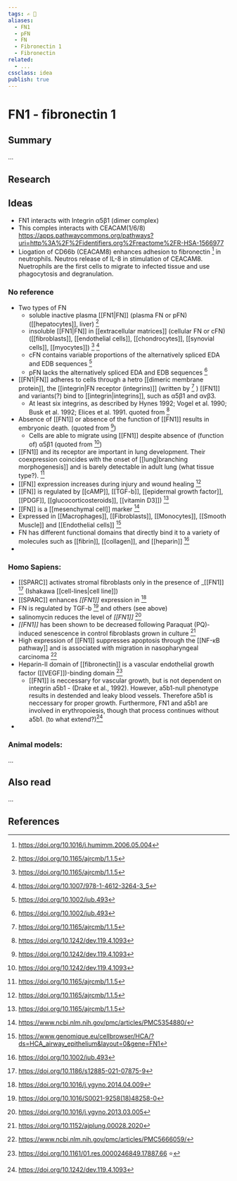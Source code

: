 ```yaml
---
tags: ✍️ 🔖
aliases: 
  - FN1
  - pFN
  - FN
  - Fibronectin 1
  - Fibronectin
related:
  - ...
cssclass: idea
publish: true
---
```

# FN1 - fibronectin 1

## Summary
...

## Research
## Ideas
- FN1 interacts with Integrin α5β1 (dimer complex)
- This comples interacts with CEACAM(1/6/8) https://apps.pathwaycommons.org/pathways?uri=http%3A%2F%2Fidentifiers.org%2Freactome%2FR-HSA-1566977
- Liogation of CD66b (CEACAM8) enhances adhesion to fibronectin [^ref12] in neutrophils. Neutros release of IL-8 in stimulation of CEACAM8. Nuetrophils are the first cells to migrate to infected tissue and use phagocytosis and degranulation.

### No reference
- Two types of FN
  - soluble inactive plasma [[FN1|FN]] (plasma FN or pFN) ([[hepatocytes]], liver) [^ref1]
  - insoluble [[FN1|FN]] in [[extracellular matrices]] (cellular FN or cFN) ([[fibroblasts]], [[endothelial cells]], [[chondrocytes]], [[synovial cells]], [[myocytes]]) [^ref1] [^ref5]
  - cFN contains variable proportions of the alternatively spliced EDA and EDB sequences [^ref10]
  - pFN lacks the alternatively spliced EDA and EDB sequences [^ref10]
- [[FN1|FN]] adheres to cells through a hetro [[dimeric membrane protein]], the [[integrin|FN receptor (integrins)]] (written by [^ref1] ) [[FN1]] and variants(?) bind to [[integrin|integrins]], such as α5β1 and αvβ3.
  - At least six integrins, as described by Hynes 1992; Vogel et al. 1990; Busk et al. 1992; Elices et al. 1991. quoted from [^ref15]
- Absence of [[FN1]] or absence of the function of [[FN1]] results in embryonic death. (quoted from [^ref15])
  - Cells are able to migrate using [[FN1]] despite absence of (function of) α5β1 (quoted from [^ref15])
- [[FN1]] and its receptor are important in lung development. Their coexpression coincides with the onset of [[lung|branching morphogenesis]] and is barely detectable in adult lung (what tissue type?). [^ref1]
- [[FN]] expression increases during injury and wound healing [^ref1]
- [[FN]] is regulated by [[cAMP]], [[TGF-b]], [[epidermal growth factor]], [[PDGF]], [[glucocorticosteroids]], [[vitamin D3]]) [^ref1]
- [[FN]] is a [[mesenchymal cell]] marker [^ref4]
- Expressed in [[Macrophages]], [[Fibroblasts]], [[Monocytes]], [[Smooth Muscle]] and [[Endothelial cells]] [^ref6_hca_epithelium]
- FN has different functional domains that directly bind it to a variety of molecules such as [[fibrin]], [[collagen]], and [[heparin]] [^ref10]
- 

### Homo Sapiens:
- [[SPARC]] activates stromal fibroblasts only in the presence of _[[FN1]]  [^ref2] (Ishakawa [[cell-lines|cell line]])
- [[SPARC]] enhances _[[FN1]]_ expression in [^ref7]
- FN is regulated by TGF-b [^ref3] and others (see above)
- salinomycin reduces the level of _[[FN1]]_ [^ref8]
- _[[FN1]]_ has been shown to be decreased following Paraquat (PQ)‐induced senescence in control fibroblasts grown in culture [^ref9]
- High expression of [[FN1]] suppresses apoptosis through the [[NF-κB pathway]] and is associated with migration in nasopharyngeal carcinoma [^ref13]
- Heparin-II domain of [[fibronectin]] is a vascular endothelial growth factor ([[VEGF]])-binding domain [^ref14]
  - [[FN1]] is neccessary for vascular growth, but is not dependent on integrin a5b1 - (Drake et al., 1992). However, a5b1-null phenotype results in destended and leaky blood vessels. Therefore a5b1 is neccessary for proper growth. Furthermore, FN1 and a5b1 are involved in erythropoiesis, though that process continues without a5b1. (to what extend?)[^ref15]
- 

### Animal models:
...

## Also read
...

## References
[^ref1]: https://doi.org/10.1165/ajrcmb/1.1.5
[^ref2]: https://doi.org/10.1186/s12885-021-07875-9
[^ref3]: https://doi.org/10.1016/S0021-9258(18)48258-0
[^ref4]: https://www.ncbi.nlm.nih.gov/pmc/articles/PMC5354880/
[^ref5]: https://doi.org/10.1007/978-1-4612-3264-3_5
[^ref6_hca_epithelium]: https://www.genomique.eu/cellbrowser/HCA/?ds=HCA_airway_epithelium&layout=0&gene=FN1
[^ref7]: https://doi.org/10.1016/j.ygyno.2014.04.009
[^ref8]: https://doi.org/10.1016/j.ygyno.2013.03.005
[^ref9]: https://doi.org/10.1152/ajplung.00028.2020
[^ref10]: https://doi.org/10.1002/iub.493
[^ref11]: https://www.ncbi.nlm.nih.gov/pmc/articles/PMC5666059/
[^ref12]: https://doi.org/10.1016/j.humimm.2006.05.004
[^ref13]: https://www.ncbi.nlm.nih.gov/pmc/articles/PMC5666059/
[^ref14]: https://doi.org/10.1161/01.res.0000246849.17887.66 ⭐️
[^ref15]: https://doi.org/10.1242/dev.119.4.1093
[^ref16]: 
